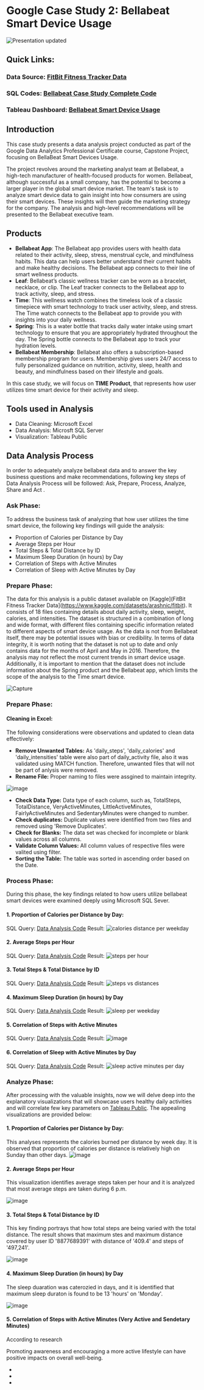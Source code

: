 # Google Case Study 2: Bellabeat Smart Device Usage

![Presentation updated](https://github.com/Tayyaba-Abro/Google-Case-Study---Bellabeat-Smart-Device-Usage/assets/47588244/011443df-84a9-4c60-8908-74ff641d61f6)

## Quick Links:

### Data Source: [FitBit Fitness Tracker Data](https://www.kaggle.com/datasets/arashnic/fitbit)
### SQL Codes: [Bellabeat Case Study Complete Code](https://github.com/Tayyaba-Abro/Google-Case-Study---Bellabeat-Smart-Device-Usage/blob/main/Bellabeat%20Case%20Study%20-%20Complete%20Code.sql)
### Tableau Dashboard: [Bellabeat Smart Device Usage](             )

## Introduction

This case study presents a data analysis project conducted as part of the Google Data Analytics Professional Certificate course, Capstone Project, focusing on BellaBeat Smart Devices Usage.

The project revolves around the marketing analyst team at Bellabeat, a high-tech manufacturer of health-focused products for women. Bellabeat, although successful as a small company, has the potential to become a larger player in the global smart device market. The team's task is to analyze smart device data to gain insight into how consumers are using their smart devices. These insights will then guide the marketing strategy for the company. The analysis and high-level recommendations will be presented to the Bellabeat executive team.

## Products
- **Bellabeat App**: The Bellabeat app provides users with health data related to their activity, sleep, stress, menstrual cycle, and mindfulness habits. This data can help users better understand their current habits and make healthy decisions. The Bellabeat app connects to their line of smart wellness products.
- **Leaf**: Bellabeat’s classic wellness tracker can be worn as a bracelet, necklace, or clip. The Leaf tracker connects to the Bellabeat app to track activity, sleep, and stress.
- **Time**: This wellness watch combines the timeless look of a classic timepiece with smart technology to track user activity, sleep, and stress. The Time watch connects to the Bellabeat app to provide you with insights into your daily wellness.
- **Spring**: This is a water bottle that tracks daily water intake using smart technology to ensure that you are appropriately hydrated throughout the day. The Spring bottle connects to the Bellabeat app to track your hydration levels.
- **Bellabeat Membership**: Bellabeat also offers a subscription-based membership program for users. Membership gives users 24/7 access to fully personalized guidance on nutrition, activity, sleep, health and beauty, and mindfulness based on their lifestyle and goals.

In this case study, we will focus on **TIME Product**, that represents how user utilizes time smart device for their activity and sleep. 

## Tools used in Analysis
- Data Cleaning: Microsoft Excel 
- Data Analysis: Microsft SQL Server 
- Visualization: Tableau Public

## Data Analysis Process
In order to adequately analyze bellabeat data and to answer the key business questions and make recommendations, following key steps of Data Analysis Process will be followed: Ask, Prepare, Process, Analyze, Share and Act .

### Ask Phase:
To address the business task of analyzing that how user utilizes the time smart device, the following key findings will guide the analysis:

- Proportion of Calories per Distance by Day
- Average Steps per Hour
- Total Steps & Total Distance by ID
- Maximum Sleep Duration (in hours) by Day
- Correlation of Steps with Active Minutes
- Correlation of Sleep with Active Minutes by Day

### Prepare Phase:

The data for this analysis is a public dataset available on [Kaggle](FitBit Fitness Tracker Data](https://www.kaggle.com/datasets/arashnic/fitbit). It consists of 18 files containing details about daily activity, sleep, weight, calories, and intensities. The dataset is structured in a combination of long and wide format, with different files containing specific information related to different aspects of smart device usage. As the data is not from Bellabeat itself, there may be potential issues with bias or credibility. In terms of data integrity, it is worth noting that the dataset is not up to date and only contains data for the months of April and May in 2016. Therefore, the analysis may not reflect the most current trends in smart device usage. Additionally, it is important to mention that the dataset does not include information about the Spring product and the Bellabeat app, which limits the scope of the analysis to the Time smart device.

![Capture](https://github.com/Tayyaba-Abro/Google-Case-Study---Bellabeat-Smart-Device-Usage/assets/47588244/9bdef8a3-95a7-47d2-b064-cf43254f199f)

### Prepare Phase: 

#### Cleaning in Excel:

The following considerations were observations and updated to clean data effectively:
- **Remove Unwanted Tables:** As 'daily_steps', 'daily_calories' and 'daily_intensities' table were also part of daily_activity file, also it was validated using MATCH function. Therefore, unwanted files that will not be part of anlysis were removed.
- **Rename File:** Proper naming to files were assgined to maintain integrity.

![image](https://github.com/Tayyaba-Abro/Google-Case-Study---Bellabeat-Smart-Device-Usage/assets/47588244/a4193f0b-b448-4d95-b561-55f95a2f492f)

- **Check Data Type:** Data type of each column, such as, TotalSteps, TotalDistance, VeryActiveMinutes, LittleActiveMinutes, FairlyActiveMinutes and SedentaryMinutes were changed to number.
- **Check duplicates:** Duplicate values were identified from two files and removed using 'Remove Duplicates'.
- **Check for Blanks:** The data set was checked for incomplete or blank values across all columns.
- **Validate Column Values:** All column values of respective files were valited using filter.
- **Sorting the Table:** The table was sorted in ascending order based on the Date.

### Process Phase:
During this phase, the key findings related to how users utilize bellabeat smart devices were examined deeply using Microsoft SQL Sever.

#### 1. Proportion of Calories per Distance by Day:

SQL Query: [Data Analysis Code](https://github.com/Tayyaba-Abro/Google-Case-Study---Bellabeat-Smart-Device-Usage/blob/main/Bellabeat%20Case%20Study%20-%20Complete%20Code.sql)
Result:
![calories distance per weekday](https://github.com/Tayyaba-Abro/Google-Case-Study---Bellabeat-Smart-Device-Usage/assets/47588244/c54d2447-73e9-4ab8-ad7f-667a868a3d33)

#### 2. Average Steps per Hour 

SQL Query: [Data Analysis Code](https://github.com/Tayyaba-Abro/Google-Case-Study---Bellabeat-Smart-Device-Usage/blob/main/Bellabeat%20Case%20Study%20-%20Complete%20Code.sql)
Result: 
![steps per hour](https://github.com/Tayyaba-Abro/Google-Case-Study---Bellabeat-Smart-Device-Usage/assets/47588244/2b878c84-5c11-463e-8d03-84cf5d4aee65)

#### 3. Total Steps & Total Distance by ID

SQL Query: [Data Analysis Code](https://github.com/Tayyaba-Abro/Google-Case-Study---Bellabeat-Smart-Device-Usage/blob/main/Bellabeat%20Case%20Study%20-%20Complete%20Code.sql)
Result:
![steps vs distances](https://github.com/Tayyaba-Abro/Google-Case-Study---Bellabeat-Smart-Device-Usage/assets/47588244/19745eca-1d8c-44e2-a074-e5e3dee794f4)

#### 4. Maximum Sleep Duration (in hours) by Day

SQL Query: [Data Analysis Code](https://github.com/Tayyaba-Abro/Google-Case-Study---Bellabeat-Smart-Device-Usage/blob/main/Bellabeat%20Case%20Study%20-%20Complete%20Code.sql)
Result: 
![sleep per weekday](https://github.com/Tayyaba-Abro/Google-Case-Study---Bellabeat-Smart-Device-Usage/assets/47588244/dc270fe6-30bb-44b0-969e-efe597e5e572)

#### 5. Correlation of Steps with Active Minutes

SQL Query: [Data Analysis Code](https://github.com/Tayyaba-Abro/Google-Case-Study---Bellabeat-Smart-Device-Usage/blob/main/Bellabeat%20Case%20Study%20-%20Complete%20Code.sql)
Result: 
![image](https://github.com/Tayyaba-Abro/Google-Case-Study---Bellabeat-Smart-Device-Usage/assets/47588244/9f80779b-0257-40b7-8106-4b6e68913f9e)


#### 6. Correlation of Sleep with Active Minutes by Day

SQL Query: [Data Analysis Code](https://github.com/Tayyaba-Abro/Google-Case-Study---Bellabeat-Smart-Device-Usage/blob/main/Bellabeat%20Case%20Study%20-%20Complete%20Code.sql)
Result:
![sleep active minutes per day](https://github.com/Tayyaba-Abro/Google-Case-Study---Bellabeat-Smart-Device-Usage/assets/47588244/aa1754d0-375b-43f3-9e4d-a55a020436f2)

### Analyze Phase: 

After processing with the valuable insights, now we will delve deep into the explanatory visualizations that will showcase users healthy daily activities and will correlate few key parameters on [Tableau Public](   ). The appealing visualizations are provided below:

#### 1. Proportion of Calories per Distance by Day:
This analyses represents the calories burned per distance by week day. It is observed that proportion of calories per distance is relatively high on Sunday than other days.
![image](https://github.com/Tayyaba-Abro/Google-Case-Study---Bellabeat-Smart-Device-Usage/assets/47588244/65cef097-77fc-4355-89a7-4af0297ac26a)


#### 2. Average Steps per Hour 
This visualization identifies average steps taken per hour and it is analyzed that most average steps are taken during 6 p.m.

![image](https://github.com/Tayyaba-Abro/Google-Case-Study---Bellabeat-Smart-Device-Usage/assets/47588244/60435592-a0c6-472a-843e-e00f97df07d2)


#### 3. Total Steps & Total Distance by ID

This key finding portrays that how total steps are being varied with the total distance. The result shows that maximum stes and maximum distance covered by user ID '8877689391' with distance of '409.4' and steps of '497,241'.

![image](https://github.com/Tayyaba-Abro/Google-Case-Study---Bellabeat-Smart-Device-Usage/assets/47588244/9d93a9ca-36e6-4601-85aa-25c82ea75e1c)


#### 4. Maximum Sleep Duration (in hours) by Day

The sleep duaration was caterozied in days, and it is identified that maximum sleep duraton is found to be 13 'hours' on 'Monday'.

![image](https://github.com/Tayyaba-Abro/Google-Case-Study---Bellabeat-Smart-Device-Usage/assets/47588244/096f3164-dbb8-4464-b9bf-01cc842b3adc)


#### 5. Correlation of Steps with Active Minutes (Very Active and Sendetary Minutes)

According to research 






Promoting awareness and encouraging a more active lifestyle can have positive impacts on overall well-being.







  

- 

-  





- 
